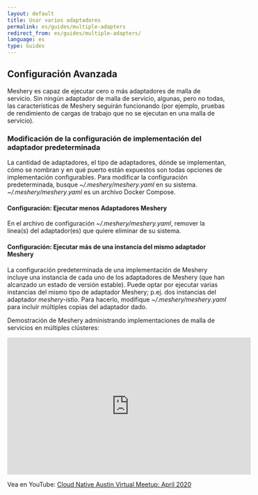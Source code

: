 ```yaml
---
layout: default
title: Usar varios adaptadores
permalink: es/guides/multiple-adapters
redirect_from: es/guides/multiple-adapters/
language: es
type: Guides
---
```


## Configuración Avanzada

Meshery es capaz de ejecutar cero o más adaptadores de malla de servicio. Sin ningún adaptador de malla de servicio, algunas, pero no todas, las características de Meshery seguirán funcionando (por ejemplo, pruebas de rendimiento de cargas de trabajo que no se ejecutan en una malla de servicio).

### Modificación de la configuración de implementación del adaptador predeterminada

La cantidad de adaptadores, el tipo de adaptadores, dónde se implementan, cómo se nombran y en qué puerto están expuestos son todas opciones de implementación configurables. Para modificar la configuración predeterminada, busque _~/.meshery/meshery.yaml_ en su sistema. _~/.meshery/meshery.yaml_ es un archivo Docker Compose.

#### Configuración: Ejecutar menos Adaptadores Meshery

En el archivo de configuración _~/.meshery/meshery.yaml_, remover la linea(s) del adaptador(es) que quiere eliminar de su sistema.

#### Configuración: Ejecutar más de una instancia del mismo adaptador Meshery

La configuración predeterminada de una implementación de Meshery incluye una instancia de cada uno de los adaptadores de Meshery (que han alcanzado un estado de versión estable). Puede optar por ejecutar varias instancias del mismo tipo de adaptador Meshery; p.ej. dos instancias del adaptador _meshery-istio_. Para hacerlo, modifique _~/.meshery/meshery.yaml_ para incluir múltiples copias del adaptador dado.

Demostración de Meshery administrando implementaciones de malla de servicios en múltiples clústeres:

<iframe class="container" width="560" height="315" src="https://www.youtube.com/embed/yWPu3vq4vEs?start=5041" frameborder="0" allow="accelerometer; autoplay; encrypted-media; gyroscope; picture-in-picture" allowfullscreen></iframe>

Vea en YouTube: [Cloud Native Austin Virtual Meetup: April 2020](https://youtu.be/yWPu3vq4vEs?t=5041&list=PL3A-A6hPO2IOpTbdH89qR-4AE0ON13Zie)
